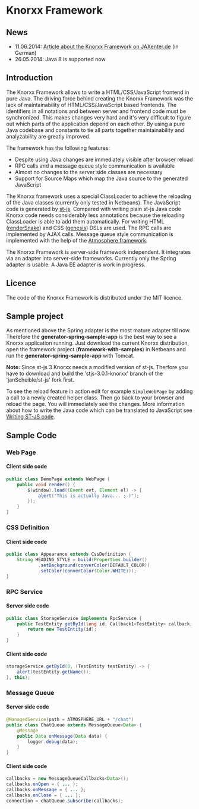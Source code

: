 # Knorxx Framework

## News
 - 11.06.2014: [Article about the Knorxx Framework on JAXenter.de](http://jaxenter.de/artikel/Das-Knorxx-Framework-174063) (in German)
 - 26.05.2014: Java 8 is supported now

## Introduction

The Knorxx Framework allows to write a HTML/CSS/JavaScript frontend in pure Java. The driving force behind creating the Knorxx Framework was the lack of maintainability of HTML/CSS/JavaScript based frontends. The identifiers in all notations and between server and frontend code must be synchronized. This makes changes very hard and it's very difficult to figure out which parts of the application depend on each other. By using a pure Java codebase and constants to tie all parts together maintainability and analyzability are greatly improved.

The framework has the following features:
  - Despite using Java changes are immediately visible after browser reload
  - RPC calls and a message queue style communication is available
  - Almost no changes to the server side classes are necessary
  - Support for Source Maps which map the Java source to the generated JavaScript

The Knorxx framework uses a special ClassLoader to achieve the reloading of the Java classes (currently only tested in Netbeans). The JavaScript code is generated by [st-js]. Compared with writing plain st-js Java code Knorxx code needs considerably less annotations because the reloading ClassLoader is able to add them automatically. For writing HTML ([renderSnake]) and CSS ([genesis]) DSLs are used. The RPC calls are implemented by AJAX calls. Message queue style communication is implemented with the help of the [Atmosphere framework].

[st-js]: http://st-js.github.io
[Atmosphere framework]: https://github.com/Atmosphere/atmosphere
[renderSnake]: http://rendersnake.org
[genesis]: https://github.com/clementbtc/genesis

The Knorxx Framework is server-side framework independent. It integrates via an adapter into server-side frameworks. Currently only the Spring adapter is usable. A Java EE adapter is work in progress.

## Licence

The code of the Knorxx Framework is distributed under the MIT licence.	

## Sample project

As mentioned above the Spring adapter is the most mature adapter till now. Therefore the **generator-spring-sample-app** is the best way to see a Knorxx application running. Just download the current Knorxx distribution, open the framework project (**framework-with-samples**) in Netbeans and run the **generator-spring-sample-app** with Tomcat.

**Note:** Since st-js 3 Knorxx needs a modified version of st-js. Therfore you have to download and build the 'stjs-3.0.1-knorxx' branch of the 'janScheible/st-js' fork first.

To see the reload feature in action edit for example ```SimpleWebPage``` by adding a call to a newly created helper class. Then go back to your browser and reload the page. You will immediately see the changes. More information about how to write the Java code which can be translated to JavaScript see [Writing ST-JS code].

[Writing ST-JS code]: http://st-js.github.io/reference.html#writing

## Sample Code

### Web Page

#### Client side code

```java
public class DemoPage extends WebPage {
	public void render() {
		$(window).load((Event evt, Element el) -> {
			alert("This is actually Java... ;-)");
		});
	}
}
```

### CSS Definition

#### Client side code

```java
public class Appearance extends CssDefinition {
	String HEADING_STYLE = build(Properties.builder()
			.setBackground(converColor(DEFAULT_COLOR))
			.setColor(converColor(Color.WHITE)));
}
```

### RPC Service

#### Server side code

```java
public class StorageService implements RpcService {
	public TestEntity getById(long id, Callback1<TestEntity> callback, Object scope) {
		return new TestEntity(id);
	}
}
```
    
#### Client side code

```java
storageService.getById(0, (TestEntity testEntity) -> {
	alert(testEntity.getName());
}, this);
```

### Message Queue

#### Server side code

```java
@ManagedService(path = ATMOSPHERE_URL + "/chat")
public class ChatQueue extends MessageQueue<Data> {
	@Message
	public Data onMessage(Data data) {
		logger.debug(data);
	}
}
```

#### Client side code

```java
callbacks = new MessageQueueCallbacks<Data>();
callbacks.onOpen = { ... };
callbacks.onMessage = { ... };
callbacks.onClose = { ... };
connection = chatQueue.subscribe(callbacks);	
```